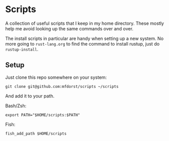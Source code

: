 # Scripts

A collection of useful scripts that I keep in my home directory. These mostly help me avoid looking
up the same commands over and over.

The install scripts in particular are handy when setting up a new system. No more going to
`rust-lang.org` to find the command to install rustup, just do `rustup-install`.

## Setup

Just clone this repo somewhere on your system:
```
git clone git@github.com:mfdorst/scripts ~/scripts
```
And add it to your path.

Bash/Zsh:
```
export PATH="$HOME/scripts:$PATH"
```
Fish:
```
fish_add_path $HOME/scripts
```
